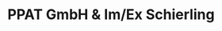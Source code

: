 ---
title: "PPAT GmbH & Im/Ex Schierling"
url: /kettig/ppat-gmbh-und-im-ex-schierling/
shop: Autohaus
---